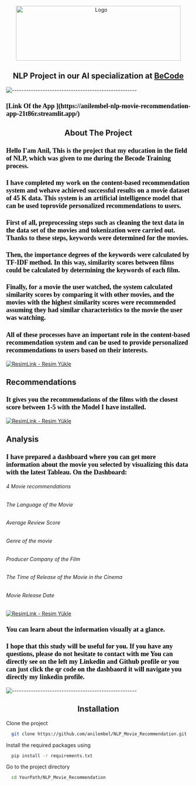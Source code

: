 
<p align="center">
  <img src="https://i.imgyukle.com/2023/04/25/Q9gG4c.png" alt="Logo" width="450" height="150">
</p>

<h2 align="center"> NLP Project in our AI specialization at <a href="https://github.com/becodeorg"><strong>BeCode</strong></a></h2>


![-----------------------------------------------------](https://raw.githubusercontent.com/andreasbm/readme/master/assets/lines/rainbow.png)
<h3 style='font-family:Netflix Sans; color:black; font-size: 18px;'>[Link Of the App ](https://anilembel-nlp-movie-recommendation-app-21t86r.streamlit.app/)</h3>


<h2 align="center" >About The Project</h2>
<h3 style='font-family:Netflix Sans; color:black; font-size: 18px;'>Hello I'am Anil, This is the project that my education in the field of NLP, which was given to me during the Becode Training process.</h3>
<h3 style='font-family:Netflix Sans; color:black; font-size: 18px;'>I have completed my work on the content-based recommendation system and wehave achieved successful results on a movie dataset of 45 K  data. This system is an artificial intelligence model that can be used toprovide personalized recommendations to users.</h3>
<h3 style='font-family:Netflix Sans; color:black; font-size: 18px;'>First of all, preprocessing steps such as cleaning the text data in the data set of the movies and tokenization were carried out. Thanks to these steps, keywords were determined for the movies.</h3>
<h3 style='font-family:Netflix Sans; color:black; font-size: 18px;'>Then, the importance degrees of the keywords were calculated by TF-IDF method. In this way, similarity scores between films could be calculated by determining the keywords of each film.</h3>
<h3 style='font-family:Netflix Sans; color:black; font-size: 18px;'>Finally, for a movie the user watched, the system calculated similarity scores by comparing it with other movies, and the movies with the highest similarity scores were recommended assuming they had similar characteristics to the movie the user was watching.</h3>
<h3 style='font-family:Netflix Sans; color:black; font-size: 18px;'>All of these processes have an important role in the content-based recommendation system and can be used to provide personalized recommendations to users based on their interests.</h3>

<a href="https://resimlink.com/ekHb4S3s" title="ResimLink - Resim Yükle"><img src="https://r.resimlink.com/ekHb4S3s.png" title="ResimLink - Resim Yükle" alt="ResimLink - Resim Yükle"></a>

<h2>Recommendations</h2>
<h3 style='font-family:Netflix Sans; color:black; font-size: 18px;'>It gives you the recommendations of the films with the closest score between 1-5 with the Model I have installed.</h3>

<a href="https://resimlink.com/8dhJ3no0ZNY" title="ResimLink - Resim Yükle"><img src="https://r.resimlink.com/8dhJ3no0ZNY.png" title="ResimLink - Resim Yükle" alt="ResimLink - Resim Yükle"></a>



 <h2>Analysis</h2>
 
<h3 style='font-family:Netflix Sans; color:black; font-size: 18px;'>I have prepared a dashboard where you can get more information about the movie you selected by visualizing this data with the latest Tableau. On the Dashboard:</h3>
<h6>4 Movie recommendations</h6>
<h6>The Language of the Movie</h6>
<h6>Average Review Score</h6>
<h6>Genre of the movie</h6>
<h6>Producer Company of the Film</h6>
<h6>The Time of Release of the Movie in the Cinema</h6>
<h6>Movie Release Date</h6>


<a href="https://resimlink.com/-U1Ljtk" title="ResimLink - Resim Yükle"><img src="https://r.resimlink.com/-U1Ljtk.png" title="ResimLink - Resim Yükle" alt="ResimLink - Resim Yükle"></a>

<h3 style='font-family:Netflix Sans; color:black; font-size: 18px;'>You can learn about the information visually at a glance.</h3>
<h3 style='font-family:Netflix Sans; color:black; font-size: 18px;'>I hope that this study will be useful for you. If you have any questions, please do not hesitate to contact with me You can directly see on the left my Linkedin and Github profile or you can just click the qr code on the dashbaord it will navigate you directly my linkedin profile.</h3>

![-----------------------------------------------------](https://raw.githubusercontent.com/andreasbm/readme/master/assets/lines/rainbow.png)

<h2 align="center"> Installation </h2>
Clone the project

```bash
  git clone https://github.com/anilembel/NLP_Movie_Recommendation.git
```
 Install the required packages using

```bash
  pip install -r requirements.txt
```
 
Go to the project directory

```bash
  cd YourPath/NLP_Movie_Recommendation
```

 

